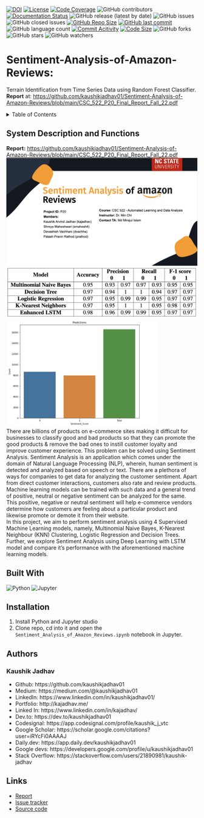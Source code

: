 [![DOI](https://zenodo.org/badge/742672361.svg)](https://zenodo.org/doi/10.5281/zenodo.10499324)
[![License](https://img.shields.io/badge/License-MIT-green.svg)](https://github.com/kaushikjadhav01/Sentiment-Analysis-of-Amazon-Reviews/blob/main/LICENSE)
[![Code Coverage](https://codecov.io/gh/NCSU-Fall-2022-SE-Project-Team-11/XpensAuditor---Group-11/branch/main/graphs/badge.svg)](https://codecov.io)
![GitHub contributors](https://img.shields.io/badge/Contributors-1-brightgreen)
[![Documentation Status](https://readthedocs.org/projects/ansicolortags/badge/?version=latest)](https://github.com/kaushikjadhav01/Sentiment-Analysis-of-Amazon-Reviews/edit/master/README.md)
![GitHub release (latest by date)](https://img.shields.io/github/v/release/kaushikjadhav01/Sentiment-Analysis-of-Amazon-Reviews)
![GitHub issues](https://img.shields.io/github/issues/kaushikjadhav01/Sentiment-Analysis-of-Amazon-Reviews)
![GitHub closed issues](https://img.shields.io/github/issues-closed/kaushikjadhav01/Sentiment-Analysis-of-Amazon-Reviews)
[![GitHub Repo Size](https://img.shields.io/github/repo-size/kaushikjadhav01/Sentiment-Analysis-of-Amazon-Reviews.svg)](https://img.shields.io/github/repo-size/kaushikjadhav01/Sentiment-Analysis-of-Amazon-Reviews.svg)
[![GitHub last commit](https://img.shields.io/github/last-commit/kaushikjadhav01/Sentiment-Analysis-of-Amazon-Reviews)](https://github.com/kaushikjadhav01/Sentiment-Analysis-of-Amazon-Reviews/commits/main)
![GitHub language count](https://img.shields.io/github/languages/count/kaushikjadhav01/Sentiment-Analysis-of-Amazon-Reviews)
[![Commit Acitivity](https://img.shields.io/github/commit-activity/m/kaushikjadhav01/Sentiment-Analysis-of-Amazon-Reviews)](https://github.com/kaushikjadhav01/Sentiment-Analysis-of-Amazon-Reviews)
[![Code Size](https://img.shields.io/github/languages/code-size/kaushikjadhav01/Sentiment-Analysis-of-Amazon-Reviews)](mpp-backend)
![GitHub forks](https://img.shields.io/github/forks/kaushikjadhav01/Sentiment-Analysis-of-Amazon-Reviews?style=social)
![GitHub stars](https://img.shields.io/github/stars/kaushikjadhav01/Sentiment-Analysis-of-Amazon-Reviews?style=social)
![GitHub watchers](https://img.shields.io/github/watchers/kaushikjadhav01/Sentiment-Analysis-of-Amazon-Reviews?style=social)

# Sentiment-Analysis-of-Amazon-Reviews:
Terrain Identification from Time Series Data using Random Forest Classifier. **Report** at: https://github.com/kaushikjadhav01/Sentiment-Analysis-of-Amazon-Reviews/blob/main/CSC_522_P20_Final_Report_Fall_22.pdf
<!-- TABLE OF CONTENTS -->
<details>
  <summary>Table of Contents</summary>
  <ol>
    <li><a href="#system-description-and-functions">System Description and Functions</a></li>
    <li><a href="#built-with">Built With</a></li>
    <li><a href="#installation">Installation</a></li>
    <li><a href="#authors">Authors</a></li>
    <li><a href="#links">Links</a></li>
  </ol>
</details>

## System Description and Functions
**Report:** https://github.com/kaushikjadhav01/Sentiment-Analysis-of-Amazon-Reviews/blob/main/CSC_522_P20_Final_Report_Fall_22.pdf<br/>
<img width="800px" src="https://github.com/kaushikjadhav01/Sentiment-Analysis-of-Amazon-Reviews/blob/main/banner.png"><br/>
<img width="600px" src="https://github.com/kaushikjadhav01/Sentiment-Analysis-of-Amazon-Reviews/blob/main/accs.png"><br/>
<img width="400px" src="https://github.com/kaushikjadhav01/Sentiment-Analysis-of-Amazon-Reviews/blob/main/preds.png"><br/>
There are billions of products on e-commerce sites making it difficult for businesses to classify good and bad products so that they can promote the good products & remove the bad ones to instill customer loyalty and improve customer experience. This problem can be solved using Sentiment Analysis. Sentiment Analysis is an application which comes under the domain of Natural Language Processing (NLP), wherein, human sentiment is detected and analyzed based on speech or text. There are a plethora of ways for companies to get data for analyzing the customer sentiment. Apart from direct customer interactions, customers also rate and review products. Machine learning models can be trained with such data and a general trend of positive, neutral or negative sentiment can be analyzed for the same. This positive, negative or neutral sentiment will help e-commerce vendors
determine how customers are feeling about a particular product and likewise promote or demote it from their website.<br/>
In this project, we aim to perform sentiment analysis using 4 Supervised Machine Learning models, namely, Multinomial Naive Bayes, K-Nearest Neighbour (KNN) Clustering,
Logistic Regression and Decision Trees. Further, we explore Sentiment Analysis using
Deep Learning with LSTM model and compare it’s performance with the aforementioned
machine learning models.

## Built With
![Python](https://img.shields.io/badge/Python-3776AB?style=for-the-badge&amp;logo=python&amp;logoColor=white)
![Jupyter](https://img.shields.io/badge/Jupyter-E34F26?style=for-the-badge&logo=jupyter&logoColor=white)

## Installation
1. Install Python and Jupyter studio
2. Clone repo, cd into it and open the ```Sentiment_Analysis_of_Amazon_Reviews.ipynb``` notebook in Jupyter.

## Authors
### Kaushik Jadhav
<ul>
<li>Github: https://github.com/kaushikjadhav01</li>
<li>Medium: https://medium.com/@kaushikjadhav01</li>
<li>LinkedIn: https://www.linkedin.com/in/kaushikjadhav01/</li>
<li>Portfolio: http://kajadhav.me/</li>
<li>Linked In: https://www.linkedin.com/in/kajadhav/
<li>Dev.to: https://dev.to/kaushikjadhav01
<li>Codesignal: https://app.codesignal.com/profile/kaushik_j_vtc
<li>Google Scholar: https://scholar.google.com/citations?user=iRYcFi0AAAAJ
<li>Daily.dev: https://app.daily.dev/kaushikjadhav01
<li>Google devs: https://developers.google.com/profile/u/kaushikjadhav01
<li>Stack Overflow: https://stackoverflow.com/users/21890981/kaushik-jadhav
</ul>

## Links
* [Report](https://github.com/kaushikjadhav01/Sentiment-Analysis-of-Amazon-Reviews/blob/main/CSC_522_P20_Final_Report_Fall_22.pdf)
* [Issue tracker](https://github.com/kaushikjadhav01/Sentiment-Analysis-of-Amazon-Reviews/issues)
* [Source code](https://github.com/kaushikjadhav01/Sentiment-Analysis-of-Amazon-Reviews)

